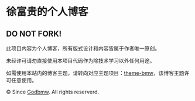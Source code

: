 # 徐富贵的个人博客
## DO NOT FORK!
此项目内容为个人博客，所有版式设计和内容皆属于作者唯一原创。

未经许可请勿直接使用本项目代码作为除技术学习以外任何用途。

如需使用本站内的博客主题，请转向对应主题项目：[theme-bmw](https://github.com/dongyuanxin/theme-bmw)，该博客主题许可任意使用。

© Since [Godbmw](https://godbmw.com/). All rights reserverd.

